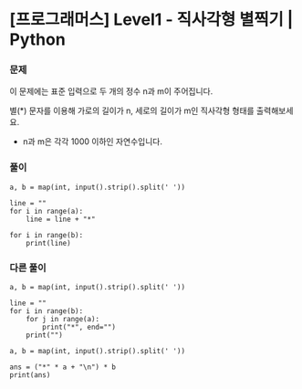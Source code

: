# [프로그래머스] Level1 - 직사각형 별찍기 | Python

### 문제
이 문제에는 표준 입력으로 두 개의 정수 n과 m이 주어집니다.

별(&#42;) 문자를 이용해 가로의 길이가 n, 세로의 길이가 m인 직사각형 형태를 출력해보세요.

+ n과 m은 각각 1000 이하인 자연수입니다.


### 풀이

```
a, b = map(int, input().strip().split(' '))

line = ""
for i in range(a):
    line = line + "*"

for i in range(b):
    print(line)
```


### 다른 풀이
```
a, b = map(int, input().strip().split(' '))

line = ""
for i in range(b):
    for j in range(a):
        print("*", end="")
    print("")
```

```
a, b = map(int, input().strip().split(' '))

ans = ("*" * a + "\n") * b
print(ans)
```

